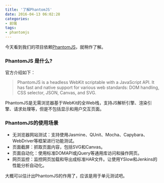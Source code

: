 ```yaml
---
title: '了解PhantomJS'
date: 2016-04-13 06:02:28
categories: 
- 前端
tags: 
- phantomjs
---
```

今天看到我们的项目依赖[PhantomJS](http://phantomjs.org/)，就稍作了解。

### PhantomJS 是什么?

官方介绍如下：
> PhantomJS is a headless WebKit scriptable with a JavaScript API. It has fast and native support for various web standards: DOM handling, CSS selector, JSON, Canvas, and SVG.

PhantomJS是无需浏览器基于WebKit的全Web栈，支持JS解析引擎、渲染引擎、请求处理等，但是不包括显示和用户交互页面。

### PhantomJS的使用场景

- 无浏览器网站测试：支持使用Jasmine、QUnit、Mocha、Capybara、WebDriver等框架进行功能测试。
- 页面截屏：抓取页面内容，包括SVG和Canvas。
- 页面自动化：使用标准DOMAPI或jQuery等通用库访问和操作网页。
- 网页监控：监控网页加载和导出成标准HAR文件。让使用YSlow和Jenkins的性能分析自动化。

大概可以估计出PhantomJS的作用了，应该是用于单元测试吧。
